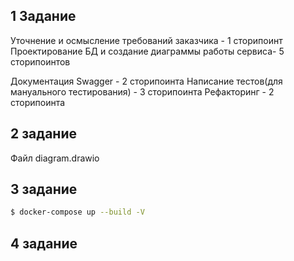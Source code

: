 ## 1 Задание
Уточнение и осмысление требований заказчика - 1 сторипоинт
Проектирование БД и создание диаграммы работы сервиса- 5 сторипоинтов

Документация Swagger - 2 сторипоинта
Написание тестов(для мануального тестирования) - 3 сторипоинта
Рефакторинг - 2 сторипоинта

## 2 задание
Файл diagram.drawio

## 3 задание

```bash
$ docker-compose up --build -V
```

## 4 задание

